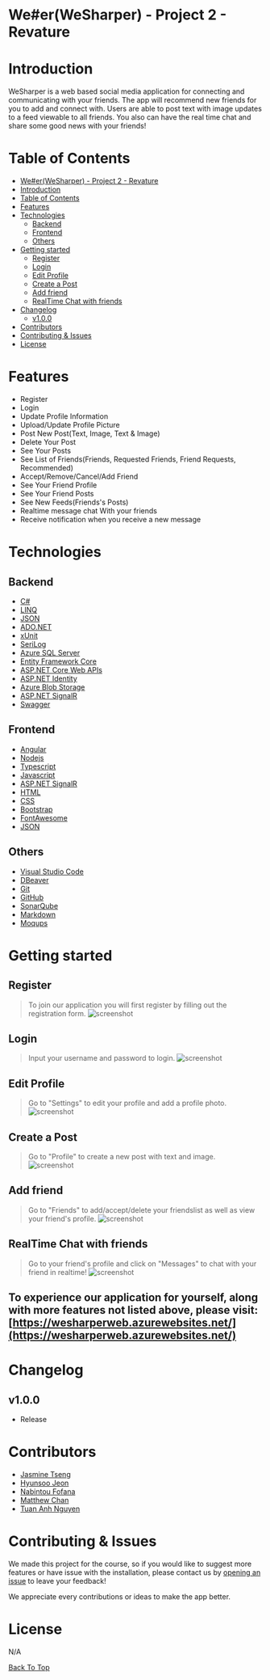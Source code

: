 # We#er(WeSharper) - Project 2 - Revature 

# Introduction
WeSharper is a web based social media application for connecting and communicating with your friends. The app will recommend new friends for you to add and connect with. Users are able to post text with image updates to a feed viewable to all friends. You also can have the real time chat and share some good news with your friends!

# Table of Contents
- [We#er(WeSharper) - Project 2 - Revature](#weerwesharper---project-2---revature)
- [Introduction](#introduction)
- [Table of Contents](#table-of-contents)
- [Features](#features)
- [Technologies](#technologies)
  - [Backend](#backend)
  - [Frontend](#frontend)
  - [Others](#others)
- [Getting started](#getting-started)
  - [Register](#register)
  - [Login](#login)
  - [Edit Profile](#edit-profile)
  - [Create a Post](#create-a-post)
  - [Add friend](#add-friend)
  - [RealTime Chat with friends](#realtime-chat-with-friends)
- [Changelog](#changelog)
  - [v1.0.0](#v100)
- [Contributors](#contributors)
- [Contributing & Issues](#contributing--issues)
- [License](#license)

# Features
- Register
- Login
- Update Profile Information
- Upload/Update Profile Picture
- Post New Post(Text, Image, Text & Image)
- Delete Your Post
- See Your Posts
- See List of Friends(Friends, Requested Friends, Friend Requests, Recommended)
- Accept/Remove/Cancel/Add Friend
- See Your Friend Profile
- See Your Friend Posts
- See New Feeds(Friends's Posts)
- Realtime message chat With your friends
- Receive notification when you receive a new message

# Technologies
## Backend
- [C#](https://docs.microsoft.com/en-us/dotnet/csharp/tour-of-csharp/)
- [LINQ](https://docs.microsoft.com/en-us/dotnet/csharp/programming-guide/concepts/linq/)
- [JSON](https://www.json.org/json-en.html)
- [ADO.NET](https://docs.microsoft.com/en-us/dotnet/framework/data/adonet/ado-net-overview)
- [xUnit](https://xunit.net)
- [SeriLog](https://serilog.net)
- [Azure SQL Server](https://azure.microsoft.com/en-us/services/sql-database/campaign/)
- [Entity Framework Core](https://docs.microsoft.com/en-us/ef/core/)
- [ASP.NET Core Web APIs](https://dotnet.microsoft.com/en-us/apps/aspnet/apis)
- [ASP.NET Identity](https://docs.microsoft.com/en-us/aspnet/identity/overview/getting-started/introduction-to-aspnet-identity)
- [Azure Blob Storage](https://azure.microsoft.com/en-us/services/storage/blobs/)
- [ASP.NET SignalR](https://docs.microsoft.com/en-us/aspnet/core/signalr/introduction?view=aspnetcore-6.0)
- [Swagger](https://swagger.io)
  
## Frontend
- [Angular](https://angular.io)
- [Nodejs](https://nodejs.org/en/)
- [Typescript](https://www.typescriptlang.org)
- [Javascript](https://www.javascript.com)
- [ASP.NET SignalR](https://docs.microsoft.com/en-us/aspnet/core/signalr/introduction?view=aspnetcore-6.0)
- [HTML](https://www.w3schools.com/html/)
- [CSS](https://www.w3schools.com/css/)
- [Bootstrap](https://getbootstrap.com)
- [FontAwesome](https://fontawesome.com/)
- [JSON](https://www.json.org/json-en.html)
  
## Others
- [Visual Studio Code](https://code.visualstudio.com)
- [DBeaver](https://dbeaver.io)
- [Git](https://git-scm.com)
- [GitHub](https://github.com)
- [SonarQube](https://www.sonarqube.org)
- [Markdown](https://daringfireball.net/projects/markdown/)
- [Moqups](https://moqups.com)

# Getting started
## Register
> To join our application you will first register by filling out the registration form.
![screenshot](assests/RegisterPage.png)

## Login
> Input your username and password to login.
![screenshot](assests/LoginPage.png) 

## Edit Profile
> Go to "Settings" to edit your profile and add a profile photo.
![screenshot](assests/EditProfile.png)

## Create a Post
> Go to "Profile" to create a new post with text and image.
![screenshot](assests/EditProfile.png)

## Add friend
> Go to "Friends" to add/accept/delete your friendslist as well as view your friend's profile.
![screenshot](assests/AddFriend.png)

## RealTime Chat with friends
> Go to your friend's profile and click on "Messages" to chat with your friend in realtime!
![screenshot](assests/Chat.png)
<h2>

  To experience our application for yourself, along with more features not listed above, please visit: [https://wesharperweb.azurewebsites.net/](https://wesharperweb.azurewebsites.net/)

# Changelog
## v1.0.0
- Release

# Contributors
- [Jasmine Tseng](https://github.com/JasmineTseng7)
- [Hyunsoo Jeon](https://github.com/hsprime85)
- [Nabintou Fofana](https://github.com/NabintouSFofana)
- [Matthew Chan](https://github.com/naruto7878)
- [Tuan Anh Nguyen](https://github.com/kirasn)
  
# Contributing & Issues
We made this project for the course, so if you would like to suggest more features or have issue with the installation, please contact us by [opening an issue](https://github.com/220118-Reston-NET/WeSharper-P2/issues) to leave your feedback!

We appreciate every contributions or ideas to make the app better.

# License
N/A

[Back To Top](#weerwesharper---project-2---revature)